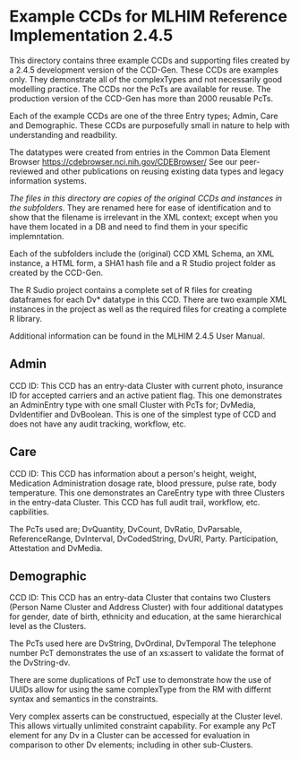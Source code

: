 Example CCDs for MLHIM Reference Implementation 2.4.5
=====================================================

This directory contains three example CCDs and supporting files created by a 2.4.5 development version of the CCD-Gen. 
These CCDs are examples only. They demonstrate all of the complexTypes and not necessarily good modelling practice.
The CCDs nor the PcTs are available for reuse. The production version of the CCD-Gen has more than 2000 reusable PcTs.
 
Each of the example CCDs are one of the three Entry types; Admin, Care and Demographic.
These CCDs are purposefully small in nature to help with understanding and readbility. 

The datatypes were created from entries in the Common Data Element Browser https://cdebrowser.nci.nih.gov/CDEBrowser/ 
See our peer-reviewed and other publications on reusing existing data types and legacy information systems. 

<i>The files in this directory are copies of the original CCDs and instances in the subfolders</i>. They are renamed here for ease of identification and to show that the filename is irrelevant in the XML context; except when you have them located in a DB and need to find them in your specific implemntation. 

Each of the subfolders include the (original) CCD XML Schema, an XML instance, a HTML form, a SHA1 hash file and a R Studio project folder as created by the CCD-Gen.

The R Sudio project contains a complete set of R files for creating dataframes for each Dv* datatype in this CCD. There are two 
example XML instances in the project as well as the required files for creating a complete R library.

Additional information can be found in the MLHIM 2.4.5 User Manual. 


Admin
-----
CCD ID: 
This CCD has an entry-data Cluster with current photo, insurance ID for accepted carriers and an active patient flag.
This one demonstrates an AdminEntry type with one small Cluster with PcTs for; DvMedia, DvIdentifier and DvBoolean.
This is one of the simplest type of CCD and does not have any audit tracking, workflow, etc.


Care
----
CCD ID: 
This CCD has information about a person's height, weight, Medication Administration dosage rate, blood pressure, pulse rate, body temperature. 
This one demonstrates an CareEntry type with three Clusters in the entry-data Cluster. This CCD has full audit trail, workflow, etc. capbilities.

The PcTs used are; DvQuantity, DvCount, DvRatio, DvParsable, ReferenceRange, DvInterval, DvCodedString, DvURI, Party. 
Participation, Attestation and DvMedia.


Demographic
-----------
CCD ID: 
This CCD has an entry-data Cluster that contains two Clusters (Person Name Cluster and Address Cluster) with four additional datatypes for gender, date of birth, ethnicity and education, at the same hierarchical level as the Clusters.

The PcTs used here are DvString, DvOrdinal, DvTemporal
The telephone number PcT demonstrates the use of an xs:assert to validate the format of the DvString-dv. 

There are some duplications of PcT use to demonstrate how the use of UUIDs allow for using the same complexType from the RM with differnt syntax and semantics in the constraints.

Very complex asserts can be constructued, especially at the Cluster level. This allows virtually unlimited constraint capability.
For example any PcT element for any Dv in a Cluster can be accessed for evaluation in comparison to other Dv elements; including in other sub-Clusters.
 


